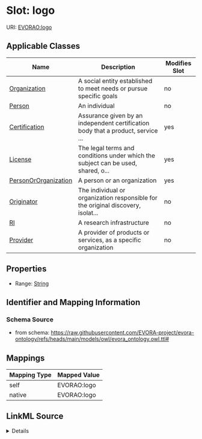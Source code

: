 

# Slot: logo



URI: [EVORAO:logo](https://raw.githubusercontent.com/EVORA-project/evora-ontology/refs/heads/main/models/owl/evora_ontology.owl.ttl#logo)



<!-- no inheritance hierarchy -->





## Applicable Classes

| Name | Description | Modifies Slot |
| --- | --- | --- |
| [Organization](Organization.md) | A social entity established to meet needs or pursue specific goals |  no  |
| [Person](Person.md) | An individual |  no  |
| [Certification](Certification.md) | Assurance given by an independent certification body that a product, service ... |  yes  |
| [License](License.md) | The legal terms and conditions under which the subject can be used, shared, o... |  yes  |
| [PersonOrOrganization](PersonOrOrganization.md) | A person or an organization |  yes  |
| [Originator](Originator.md) | The individual or organization responsible for the original discovery, isolat... |  no  |
| [RI](RI.md) | A research infrastructure |  no  |
| [Provider](Provider.md) | A provider of products or services, as a specific organization |  no  |







## Properties

* Range: [String](String.md)





## Identifier and Mapping Information







### Schema Source


* from schema: https://raw.githubusercontent.com/EVORA-project/evora-ontology/refs/heads/main/models/owl/evora_ontology.owl.ttl#




## Mappings

| Mapping Type | Mapped Value |
| ---  | ---  |
| self | EVORAO:logo |
| native | EVORAO:logo |




## LinkML Source

<details>
```yaml
name: logo
from_schema: https://raw.githubusercontent.com/EVORA-project/evora-ontology/refs/heads/main/models/owl/evora_ontology.owl.ttl#
rank: 1000
alias: logo
domain_of:
- PersonOrOrganization
- License
- Certification
range: string

```
</details>